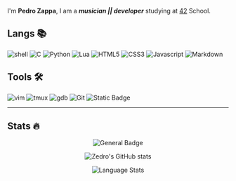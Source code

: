 I'm **Pedro Zappa**, I am a **_musician || developer_** studying at [42](https://42.fr) School.

## Langs 📚

![shell](https://img.shields.io/badge/shell-0D1117.svg?style=for-the-badge&logo=gnu-bash&logoColor=3893F5)
![C](https://img.shields.io/badge/c-0D1117.svg?style=for-the-badge&logo=c&logoColor=3893F5)
![Python](https://img.shields.io/badge/python-0D1117.svg?style=for-the-badge&logo=python&logoColor=3893F5)
![Lua](https://img.shields.io/badge/lua-0D1117.svg?style=for-the-badge&logo=lua&logoColor=3893F5)
![HTML5](https://img.shields.io/badge/html-0D1117.svg?style=for-the-badge&logo=html5&logoColor=F5942C)
![CSS3](https://img.shields.io/badge/css-0D1117.svg?style=for-the-badge&logo=css3&logoColor=white)
![Javascript](https://img.shields.io/badge/JavaScript-0D1117.svg?style=for-the-badge&logo=JavaScript&logoColor=white)
![Markdown](https://img.shields.io/badge/markdown-0D1117.svg?style=for-the-badge&logo=markdown&logoColor=white)

## Tools 🛠

![vim](https://img.shields.io/badge/neovim-0D1117.svg?style=for-the-badge&logo=neovim&logoColor=019733)
![tmux](https://img.shields.io/badge/tmux-0D1117.svg?style=for-the-badge&logo=tmux&logoColor=019733)
![gdb](https://img.shields.io/badge/gdb-0D1117.svg?style=for-the-badge&logo=gnu&logoColor=F5942C)
![Git](https://img.shields.io/badge/git-0D1117.svg?style=for-the-badge&logo=git&logoColor=F5942C)
![Static Badge](https://img.shields.io/badge/%F3%B1%97%80%20valgrind-v?style=for-the-badge&logo=horse&labelColor=000&color=000)

___

## Stats :fire:

<div id="stats" align="center">

  ![General Badge](https://github-readme-streak-stats.herokuapp.com?user=PedroZappa&theme=dark&hide_border=false&date_format=j%20M%5B%20Y%5D)
  
  ![Zedro's GitHub stats](https://github-readme-stats.vercel.app/api?username=PedroZappa&theme=dark)
  
  ![Language Stats](https://github-readme-stats.vercel.app/api/top-langs/?username=PedroZappa&layout=compact&theme=dark)
  
</div>
